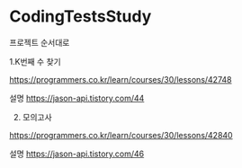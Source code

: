 # CodingTestsStudy

프로젝트 순서대로

1.K번째 수 찾기

https://programmers.co.kr/learn/courses/30/lessons/42748

설명 https://jason-api.tistory.com/44

2. 모의고사 

https://programmers.co.kr/learn/courses/30/lessons/42840

설명 https://jason-api.tistory.com/46


